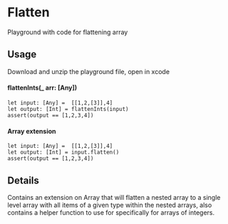 # Flatten
Playground with code for flattening array


## Usage

Download and unzip the playground file, open in xcode

#### flattenInts(_ arr: [Any])

```
let input: [Any] =  [[1,2,[3]],4] 
let output: [Int] = flattenInts(input)
assert(output == [1,2,3,4])
```

#### Array extension

```
let input: [Any] =  [[1,2,[3]],4] 
let output: [Int] = input.flatten()  
assert(output == [1,2,3,4])
```

## Details

Contains an extension on Array that will flatten a nested array to a single level array with all items of a given type within the nested arrays, also contains a helper function to use for specifically for arrays of integers. 
